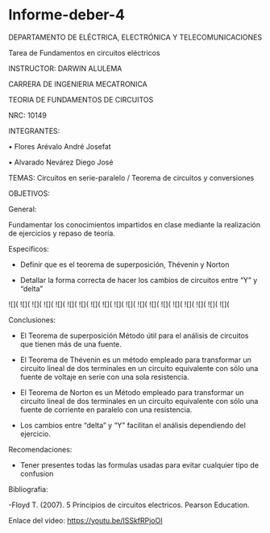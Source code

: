 # Informe-deber-4

DEPARTAMENTO DE ELÉCTRICA, ELECTRÓNICA Y TELECOMUNICACIONES

Tarea de Fundamentos en circuitos eléctricos

INSTRUCTOR: DARWIN ALULEMA

CARRERA DE INGENIERIA MECATRONICA

TEORIA DE FUNDAMENTOS DE CIRCUITOS

NRC: 10149

INTEGRANTES:

• Flores Arévalo André Josefat

• Alvarado Nevárez Diego José

TEMAS: Circuitos en serie-paralelo / Teorema de circuitos y conversiones

OBJETIVOS:

General:

Fundamentar los conocimientos impartidos en clase mediante la realización de ejercicios y repaso de teoría.

Especificos:

- Definir que es el teorema de superposición, Thévenin y Norton

-	Detallar la forma correcta de hacer los cambios de circuitos entre “Y” y “delta”

![](
![](
![](
![](
![](
![](
![](
![](
![](
![](
![](
![](
![](
![](
![](
![](
![](
![](
![](


Conclusiones:

- El Teorema de superposición Método útil para el análisis de circuitos que tienen más de una fuente.

-	El Teorema de Thévenin es un método empleado para transformar un circuito lineal de dos terminales en un circuito equivalente con sólo una fuente de voltaje en serie con una sola resistencia.

-	El Teorema de Norton es un Método empleado para transformar un circuito lineal de dos terminales en un circuito equivalente con sólo una fuente de corriente en paralelo con una resistencia.

-	Los cambios entre “delta” y “Y” facilitan el análisis dependiendo del ejercicio.

Recomendaciones:

- Tener presentes todas las formulas usadas para evitar cualquier tipo de confusion

Bibliografia:

-Floyd T. (2007). 5 Principios de circuitos electricos. Pearson Education.

Enlace del video: https://youtu.be/ISSkfRPjoOI
